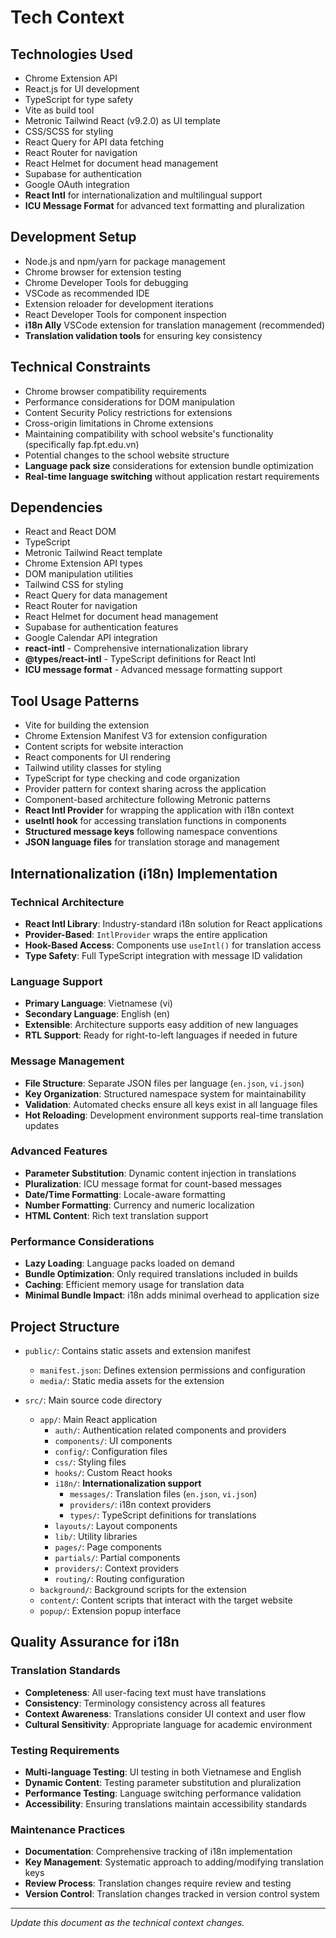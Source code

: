 # Tech Context

## Technologies Used
- Chrome Extension API
- React.js for UI development
- TypeScript for type safety
- Vite as build tool
- Metronic Tailwind React (v9.2.0) as UI template
- CSS/SCSS for styling
- React Query for API data fetching
- React Router for navigation
- React Helmet for document head management
- Supabase for authentication
- Google OAuth integration
- **React Intl** for internationalization and multilingual support
- **ICU Message Format** for advanced text formatting and pluralization

## Development Setup
- Node.js and npm/yarn for package management
- Chrome browser for extension testing
- Chrome Developer Tools for debugging
- VSCode as recommended IDE
- Extension reloader for development iterations
- React Developer Tools for component inspection
- **i18n Ally** VSCode extension for translation management (recommended)
- **Translation validation tools** for ensuring key consistency

## Technical Constraints
- Chrome browser compatibility requirements
- Performance considerations for DOM manipulation
- Content Security Policy restrictions for extensions
- Cross-origin limitations in Chrome extensions
- Maintaining compatibility with school website's functionality (specifically fap.fpt.edu.vn)
- Potential changes to the school website structure
- **Language pack size** considerations for extension bundle optimization
- **Real-time language switching** without application restart requirements

## Dependencies
- React and React DOM
- TypeScript
- Metronic Tailwind React template
- Chrome Extension API types
- DOM manipulation utilities
- Tailwind CSS for styling
- React Query for data management
- React Router for navigation
- React Helmet for document head management
- Supabase for authentication features
- Google Calendar API integration
- **react-intl** - Comprehensive internationalization library
- **@types/react-intl** - TypeScript definitions for React Intl
- **ICU message format** - Advanced message formatting support

## Tool Usage Patterns
- Vite for building the extension
- Chrome Extension Manifest V3 for extension configuration
- Content scripts for website interaction
- React components for UI rendering
- Tailwind utility classes for styling
- TypeScript for type checking and code organization
- Provider pattern for context sharing across the application
- Component-based architecture following Metronic patterns
- **React Intl Provider** for wrapping the application with i18n context
- **useIntl hook** for accessing translation functions in components
- **Structured message keys** following namespace conventions
- **JSON language files** for translation storage and management

## Internationalization (i18n) Implementation

### Technical Architecture
- **React Intl Library**: Industry-standard i18n solution for React applications
- **Provider-Based**: `IntlProvider` wraps the entire application
- **Hook-Based Access**: Components use `useIntl()` for translation access
- **Type Safety**: Full TypeScript integration with message ID validation

### Language Support
- **Primary Language**: Vietnamese (vi)
- **Secondary Language**: English (en)
- **Extensible**: Architecture supports easy addition of new languages
- **RTL Support**: Ready for right-to-left languages if needed in future

### Message Management
- **File Structure**: Separate JSON files per language (`en.json`, `vi.json`)
- **Key Organization**: Structured namespace system for maintainability
- **Validation**: Automated checks ensure all keys exist in all language files
- **Hot Reloading**: Development environment supports real-time translation updates

### Advanced Features
- **Parameter Substitution**: Dynamic content injection in translations
- **Pluralization**: ICU message format for count-based messages
- **Date/Time Formatting**: Locale-aware formatting
- **Number Formatting**: Currency and numeric localization
- **HTML Content**: Rich text translation support

### Performance Considerations
- **Lazy Loading**: Language packs loaded on demand
- **Bundle Optimization**: Only required translations included in builds
- **Caching**: Efficient memory usage for translation data
- **Minimal Bundle Impact**: i18n adds minimal overhead to application size

## Project Structure
- `public/`: Contains static assets and extension manifest
  - `manifest.json`: Defines extension permissions and configuration
  - `media/`: Static media assets for the extension
  
- `src/`: Main source code directory
  - `app/`: Main React application
    - `auth/`: Authentication related components and providers
    - `components/`: UI components 
    - `config/`: Configuration files
    - `css/`: Styling files
    - `hooks/`: Custom React hooks
    - `i18n/`: **Internationalization support**
      - `messages/`: Translation files (`en.json`, `vi.json`)
      - `providers/`: i18n context providers
      - `types/`: TypeScript definitions for translations
    - `layouts/`: Layout components
    - `lib/`: Utility libraries
    - `pages/`: Page components
    - `partials/`: Partial components
    - `providers/`: Context providers
    - `routing/`: Routing configuration
  - `background/`: Background scripts for the extension
  - `content/`: Content scripts that interact with the target website
  - `popup/`: Extension popup interface

## Quality Assurance for i18n

### Translation Standards
- **Completeness**: All user-facing text must have translations
- **Consistency**: Terminology consistency across all features
- **Context Awareness**: Translations consider UI context and user flow
- **Cultural Sensitivity**: Appropriate language for academic environment

### Testing Requirements
- **Multi-language Testing**: UI testing in both Vietnamese and English
- **Dynamic Content**: Testing parameter substitution and pluralization
- **Performance Testing**: Language switching performance validation
- **Accessibility**: Ensuring translations maintain accessibility standards

### Maintenance Practices
- **Documentation**: Comprehensive tracking of i18n implementation
- **Key Management**: Systematic approach to adding/modifying translation keys
- **Review Process**: Translation changes require review and testing
- **Version Control**: Translation changes tracked in version control system

---
*Update this document as the technical context changes.* 